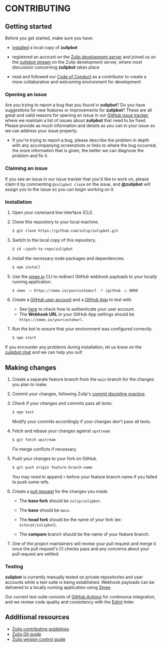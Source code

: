 # CONTRIBUTING

## Getting started

Before you get started, make sure you have:

- [installed](https://github.com/zulip/zulipbot/wiki/Installation) a local
  copy of **zulipbot**

- registered an account on the [Zulip development
  server](https://chat.zulip.org) and joined us on the [zulipbot
  stream](https://chat.zulip.org/#narrow/stream/zulipbot) on the Zulip
  development server, where most discussion concerning **zulipbot** takes
  place

- read and followed our [Code of Conduct](CODE_OF_CONDUCT.md) as a contributor
  to create a more collaborative and welcoming environment for development

### Opening an issue

Are you trying to report a bug that you found in **zulipbot**? Do you have
suggestions for new features or improvements for **zulipbot**? These are all
great and valid reasons for opening an issue in our [GitHub issue
tracker](https://github.com/zulip/zulipbot/issues), where we maintain a list of
issues about **zulipbot** that need to be fixed. Please provide as much
information and details as you can in your issue so we can address your issue
properly.

- If you're trying to report a bug, please describe the problem in depth with
  any accompanying screenshots or links to where the bug occurred; the more
  information that is given, the better we can diagnose the problem and fix
  it.

### Claiming an issue

If you see an issue in our issue tracker that you'd like to work on, please
claim it by commenting `@zulipbot claim` on the issue, and **@zulipbot** will
assign you to the issue so you can begin working on it.

### Installation

1. Open your command line interface (CLI).

2. Clone this repository to your local machine.

   ```sh
   $ git clone https://github.com/zulip/zulipbot.git
   ```

3. Switch to the local copy of this repository.

   ```sh
   $ cd ~/path-to-repo/zulipbot
   ```

4. Install the necessary node packages and dependencies.

   ```sh
   $ npm install
   ```

5. Use the [smee.io](https://smee.io/) CLI to redirect GitHub webhook payloads
   to your locally running application.

   ```sh
   $ smee -u https://smee.io/yourcustomurl -P /github -p 8080
   ```

6. Create a [GitHub user
   account](https://help.github.com/articles/signing-up-for-a-new-github-account/)
   and a [GitHub
   App](https://developer.github.com/apps/building-github-apps/creating-a-github-app/)
   to test with.

   - See
     [here](https://github.com/zulip/zulipbot/wiki/Configuration#authentication)
     to check how to authenticate your user account.
   - The **Webhook URL** in your GitHub App settings should be
     `https://smee.io/yourcustomurl`.

7. Run the bot to ensure that your environment was configured correctly.

   ```sh
   $ npm start
   ```

If you encounter any problems during installation, let us know on the [zulipbot
chat](https://chat.zulip.org/#narrow/stream/zulipbot) and we can help you out!

## Making changes

1. Create a separate feature branch from the `main` branch for the changes you
   plan to make.

2. Commit your changes, following Zulip's [commit discipline
   practice](https://zulip.readthedocs.io/en/latest/contributing/version-control.html#commit-discipline).

3. Check if your changes and commits pass all tests:

   ```sh
   $ npm test
   ```

   Modify your commits accordingly if your changes don't pass all tests.

4. Fetch and rebase your changes against `upstream`:

   ```sh
   $ git fetch upstream
   ```

   Fix merge conflicts if necessary.

5. Push your changes to your fork on GitHub.

   ```sh
   $ git push origin feature-branch-name
   ```

   You may need to append `+` before your feature branch name if you failed to
   push some refs.

6. Create a [pull
   request](https://zulip.readthedocs.io/en/latest/git/pull-requests.html#create-a-pull-request)
   for the changes you made.

   - The **base fork** should be `zulip/zulipbot`.

   - The **base** should be `main`.

   - The **head fork** should be the name of your fork (ex: `octocat/zulipbot`).

   - The **compare** branch should be the name of your feature branch.

7. One of the project maintainers will review your pull request and merge it
   once the pull request's CI checks pass and any concerns about your pull
   request are settled.

### Testing

**zulipbot** is currently manually tested on private repositories and user
accounts while a test suite is being established. Webhook payloads can be
delivered to a locally running application using [Smee](https://smee.io/).

Our current test suite consists of [GitHub Actions](https://github.com/features/actions) for
continuous integration, and we review code quality and consistency with the
[Eslint](https://eslint.org) linter.

## Additional resources

- [Zulip contributing
  guidelines](https://zulip.readthedocs.io/en/latest/overview/contributing.html)
- [Zulip Git
  guide](https://zulip.readthedocs.io/en/latest/contributing/git-guide.html)
- [Zulip version control
  guide](https://zulip.readthedocs.io/en/latest/contributing/version-control.html)
